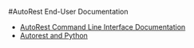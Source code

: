 #AutoRest End-User Documentation
- [AutoRest Command Line Interface Documentation](cli.md)
- [Autorest and Python](Autorest-and-Python.md)